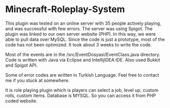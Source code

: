 # Minecraft-Roleplay-System

This plugin was tested on an online server with 35 people actively playing, and was successful with few errors. The server was using Spigot. The plugin was linked to our own server website (PHP). In this way, we were able to pull data over MySQL. Since the code is just a prototype, most of the code has not been optimized. It took about 3 weeks to write the code.

Most of the events are in the /src/EventDosyasi/EventClass.java directory.
Code is written with Java via Eclipse and IntellijIDEA IDE. Also used Bukkit and Spigot API.

Some of error codes are written in Turkish Language. Feel free to contact me if you stuck at somewhere.

It is role playing plugin which is players can select a job, level up, custom rolls, custom items. Database is MYSQL. So you can access it from PHP coded website.

